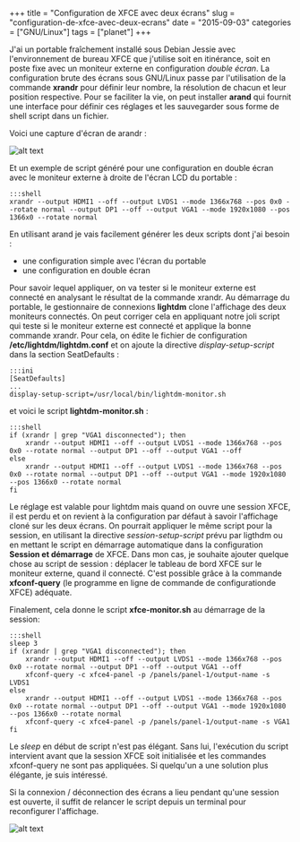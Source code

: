 +++
title = "Configuration de XFCE avec deux écrans"
slug = "configuration-de-xfce-avec-deux-ecrans"
date = "2015-09-03"
categories = ["GNU/Linux"]
tags = ["planet"]
+++

J'ai un portable fraîchement installé sous Debian Jessie avec l'environnement
de bureau XFCE que j'utilise soit en itinérance, soit en poste fixe avec un
moniteur externe en configuration *double écran*. La configuration brute des
écrans sous GNU/Linux passe par l'utilisation de la commande **xrandr** pour
définir leur nombre, la résolution de chacun et leur position respective. Pour
se faciliter la vie, on peut installer **arand** qui fournit une interface
pour définir ces réglages et les sauvegarder sous forme de shell script dans
un fichier.

Voici une capture d'écran de arandr :

![alt text](/images/2015/arandr.png "Arandr")

Et un exemple de script généré pour une configuration en double écran avec le
moniteur externe à droite de l'écran LCD du portable :

    :::shell
    xrandr --output HDMI1 --off --output LVDS1 --mode 1366x768 --pos 0x0 --rotate normal --output DP1 --off --output VGA1 --mode 1920x1080 --pos 1366x0 --rotate normal

En utilisant arand je vais facilement générer les deux scripts dont j'ai besoin :

- une configuration simple avec l'écran du portable
- une configuration en double écran

Pour savoir lequel appliquer, on va tester si le moniteur externe est connecté
en analysant le résultat de la commande xrandr. Au démarrage du portable, le
gestionnaire de connexions **lightdm** clone l'affichage des deux moniteurs
connectés. On peut corriger cela en appliquant notre joli script qui teste si
le moniteur externe est connecté et applique la bonne commande xrandr. Pour
cela, on édite le fichier de configuration **/etc/lightdm/lightdm.conf** et on
ajoute la directive *display-setup-script* dans la section SeatDefaults :

    :::ini
    [SeatDefaults]
    ...
    display-setup-script=/usr/local/bin/lightdm-monitor.sh

et voici le script **lightdm-monitor.sh** :

    :::shell
    if (xrandr | grep "VGA1 disconnected"); then
        xrandr --output HDMI1 --off --output LVDS1 --mode 1366x768 --pos 0x0 --rotate normal --output DP1 --off --output VGA1 --off
    else    
        xrandr --output HDMI1 --off --output LVDS1 --mode 1366x768 --pos 0x0 --rotate normal --output DP1 --off --output VGA1 --mode 1920x1080 --pos 1366x0 --rotate normal
    fi

Le réglage est valable pour lightdm mais quand on ouvre une session XFCE, il
est perdu et on revient à la configuration par défaut à savoir l'affichage
cloné sur les deux écrans. On pourrait appliquer le même script pour la
session, en utilisant la directive *session-setup-script* prévu par ligthdm ou
en mettant le script en démarrage automatique dans la configuration **Session
et démarrage** de XFCE. Dans mon cas, je souhaite ajouter quelque chose au
script de session : déplacer le tableau de bord XFCE sur le moniteur externe,
quand il connecté. C'est possible grâce à la commande **xfconf-query** (le
programme en ligne de commande de configurationde XFCE) adéquate.

Finalement, cela donne le script **xfce-monitor.sh** au démarrage de la session:

    :::shell
    sleep 3
    if (xrandr | grep "VGA1 disconnected"); then
        xrandr --output HDMI1 --off --output LVDS1 --mode 1366x768 --pos 0x0 --rotate normal --output DP1 --off --output VGA1 --off
        xfconf-query -c xfce4-panel -p /panels/panel-1/output-name -s LVDS1
    else    
        xrandr --output HDMI1 --off --output LVDS1 --mode 1366x768 --pos 0x0 --rotate normal --output DP1 --off --output VGA1 --mode 1920x1080 --pos 1366x0 --rotate normal
        xfconf-query -c xfce4-panel -p /panels/panel-1/output-name -s VGA1
    fi


Le *sleep* en début de script n'est pas élégant. Sans lui, l'exécution du
script intervient avant que la session XFCE soit initialisée et les commandes
xfconf-query ne sont pas appliquées. Si quelqu'un a une solution plus
élégante, je suis intéressé.

Si la connexion / déconnection des écrans a lieu pendant qu'une session est
ouverte, il suffit de relancer le script depuis un terminal pour reconfigurer
l'affichage.

![alt text](/images/2015/xfce.png "XFCE")
